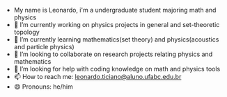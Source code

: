 
  - My name is Leonardo, i'm a undergraduate student majoring math and physics
  - 🔭 I’m currently working on physics projects in general and set-theoretic topology
  - 🌱 I’m currently learning mathematics(set theory) and physics(acoustics and particle physics)
  - 👯 I’m looking to collaborate on research projects relating physics and mathematics
  - 🤔 I’m looking for help with coding knowledge on math and physics tools
  - 📫 How to reach me: leonardo.ticiano@aluno.ufabc.edu.br
  - 😄 Pronouns: he/him
